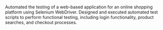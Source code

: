 Automated the testing of a web-based application for an online shopping platform using Selenium WebDriver.
Designed and executed automated test scripts to perform functional testing, including login functionality, product searches, and checkout processes.
